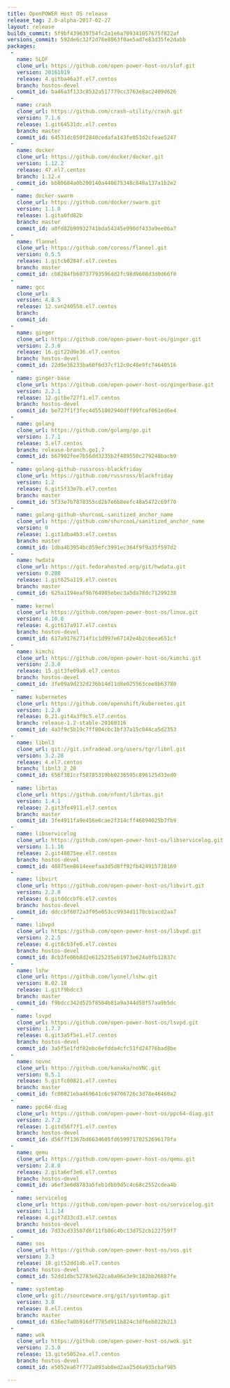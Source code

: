 ```yaml
---
title: OpenPOWER Host OS release
release_tag: 2.0-alpha-2017-02-27
layout: release
builds_commit: 5f9bf439639754fc2a1e6a709341057675f822af
versions_commit: 592de6c32f2d78e8063f0ae5ad7e83d35fe2dabb
packages:
 -
   name: SLOF
   clone_url: https://github.com/open-power-host-os/slof.git
   version: 20161019
   release: 4.gitba46a3f.el7.centos
   branch: hostos-devel
   commit_id: ba46a3f133c8532a517779cc3763e8ac2409d626
 -
   name: crash
   clone_url: https://github.com/crash-utility/crash.git
   version: 7.1.6
   release: 1.git64531dc.el7.centos
   branch: master
   commit_id: 64531dc850f2840cedafa143fe051d2cfeae5247
 -
   name: docker
   clone_url: https://github.com/docker/docker.git
   version: 1.12.2
   release: 47.el7.centos
   branch: 1.12.x
   commit_id: bb80604a0b200140a440675348c848a137a1b2e2
 -
   name: docker-swarm
   clone_url: https://github.com/docker/swarm.git
   version: 1.1.0
   release: 1.gita0fd82b
   branch: master
   commit_id: a0fd82b90932741bda54245e990df433a9ee06a7
 -
   name: flannel
   clone_url: https://github.com/coreos/flannel.git
   version: 0.5.5
   release: 1.gitcb8284f.el7.centos
   branch: master
   commit_id: cb8284fb60737793596dd2fc98d9608d3d0d66f0
 -
   name: gcc
   clone_url: 
   version: 4.8.5
   release: 12.svn240558.el7.centos
   branch: 
   commit_id: 
 -
   name: ginger
   clone_url: https://github.com/open-power-host-os/ginger.git
   version: 2.3.0
   release: 16.git22d9e36.el7.centos
   branch: hostos-devel
   commit_id: 22d9e36233ba60f6d37cf12c0c48e9fc74640516
 -
   name: ginger-base
   clone_url: https://github.com/open-power-host-os/gingerbase.git
   version: 2.2.1
   release: 12.gitbe727f1.el7.centos
   branch: hostos-devel
   commit_id: be727f1f3fec4d551802940dff09fcaf061ed6e4
 -
   name: golang
   clone_url: https://github.com/golang/go.git
   version: 1.7.1
   release: 3.el7.centos
   branch: release-branch.go1.7
   commit_id: b67902fee7b56dd3235b2f489550c279248bacb9
 -
   name: golang-github-russross-blackfriday
   clone_url: https://github.com/russross/blackfriday
   version: 1.2
   release: 6.git5f33e7b.el7.centos
   branch: master
   commit_id: 5f33e7b7878355cd2b7e6b8eefc48a5472c69f70
 -
   name: golang-github-shurcooL-sanitized_anchor_name
   clone_url: https://github.com/shurcooL/sanitized_anchor_name
   version: 0
   release: 1.git1dba4b3.el7.centos
   branch: master
   commit_id: 1dba4b3954bc059efc3991ec364f9f9a35f597d2
 -
   name: hwdata
   clone_url: https://git.fedorahosted.org/git/hwdata.git
   version: 0.288
   release: 1.git625a119.el7.centos
   branch: master
   commit_id: 625a1194eaf9b764985ebec3a5da78dc71299238
 -
   name: kernel
   clone_url: https://github.com/open-power-host-os/linux.git
   version: 4.10.0
   release: 4.git617a917.el7.centos
   branch: hostos-devel
   commit_id: 617a91762714f1c1d997e67142e4b2c6eea651cf
 -
   name: kimchi
   clone_url: https://github.com/open-power-host-os/kimchi.git
   version: 2.3.0
   release: 15.git3fe09a9.el7.centos
   branch: hostos-devel
   commit_id: 3fe09a9d232d236b14d11d8e025563cee8b63780
 -
   name: kubernetes
   clone_url: https://github.com/openshift/kubernetes.git
   version: 1.2.0
   release: 0.21.git4a3f9c5.el7.centos
   branch: release-1.2-stable-20160316
   commit_id: 4a3f9c5b19c7ff804cbc1bf37a15c044ca5d2353
 -
   name: libnl3
   clone_url: git://git.infradead.org/users/tgr/libnl.git
   version: 3.2.28
   release: 4.el7.centos
   branch: libnl3_2_28
   commit_id: 656f381ccf58785319bb0236595c896125d33ed0
 -
   name: librtas
   clone_url: https://github.com/nfont/librtas.git
   version: 1.4.1
   release: 2.git3fe4911.el7.centos
   branch: master
   commit_id: 3fe4911fa9e456e6cae2f314cff46894025b7fb9
 -
   name: libservicelog
   clone_url: https://github.com/open-power-host-os/libservicelog.git
   version: 1.1.16
   release: 2.git48875ee.el7.centos
   branch: hostos-devel
   commit_id: 48875ee8614eeefaa3d5d8ff92fb424915738169
 -
   name: libvirt
   clone_url: https://github.com/open-power-host-os/libvirt.git
   version: 2.2.0
   release: 6.gitddccbf6.el7.centos
   branch: hostos-devel
   commit_id: ddccbf6072a3f95e053cc9934d1178cb1acd2aa7
 -
   name: libvpd
   clone_url: https://github.com/open-power-host-os/libvpd.git
   version: 2.2.5
   release: 4.git8cb3fe0.el7.centos
   branch: hostos-devel
   commit_id: 8cb3fe06b8d2e6125235eb1973e624a0fb12837c
 -
   name: lshw
   clone_url: https://github.com/lyonel/lshw.git
   version: B.02.18
   release: 1.gitf9bdcc3
   branch: master
   commit_id: f9bdcc342d525f8504b81a9a344d58f57aa9b5dc
 -
   name: lsvpd
   clone_url: https://github.com/open-power-host-os/lsvpd.git
   version: 1.7.7
   release: 6.git3a5f5e1.el7.centos
   branch: hostos-devel
   commit_id: 3a5f5e1fdf82ebc6efdda4cfc51fd24776bad8be
 -
   name: novnc
   clone_url: https://github.com/kanaka/noVNC.git
   version: 0.5.1
   release: 5.gitfc00821.el7.centos
   branch: master
   commit_id: fc00821eba469641c6c94706726c3d78e46460a2
 -
   name: ppc64-diag
   clone_url: https://github.com/open-power-host-os/ppc64-diag.git
   version: 2.7.2
   release: 1.gitd56f7f1.el7.centos
   branch: hostos-devel
   commit_id: d56f7f1367bd6634605fd65997170252696178fa
 -
   name: qemu
   clone_url: https://github.com/open-power-host-os/qemu.git
   version: 2.8.0
   release: 2.gita6ef3e6.el7.centos
   branch: hostos-devel
   commit_id: a6ef3e6d8783a5feb1dbb9d5c4c68c2552cdea4b
 -
   name: servicelog
   clone_url: https://github.com/open-power-host-os/servicelog.git
   version: 1.1.14
   release: 4.git7d33cd3.el7.centos
   branch: hostos-devel
   commit_id: 7d33cd33507d6f11fb86c4bc13d752cb122759f7
 -
   name: sos
   clone_url: https://github.com/open-power-host-os/sos.git
   version: 3.3
   release: 18.git52dd1db.el7.centos
   branch: hostos-devel
   commit_id: 52dd1dbc52783e622ca0a96e3e9c182bb26887fe
 -
   name: systemtap
   clone_url: git://sourceware.org/git/systemtap.git
   version: 3.0
   release: 8.el7.centos
   branch: master
   commit_id: 616ec7a0b916df7785d911b824c3df6eb022b213
 -
   name: wok
   clone_url: https://github.com/open-power-host-os/wok.git
   version: 2.3.0
   release: 13.gite5052ea.el7.centos
   branch: hostos-devel
   commit_id: e5052ea67f772a093ab0ed2aa25d4a935cbaf985

---
```

